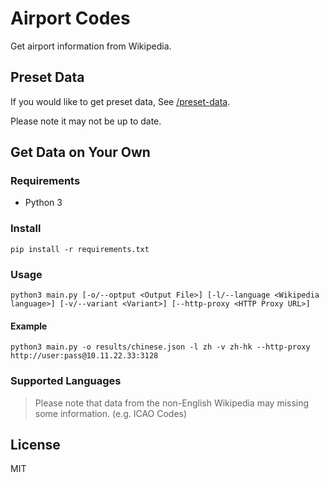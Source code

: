 # Airport Codes

Get airport information from Wikipedia.

## Preset Data

If you would like to get preset data, See [/preset-data](/preset-data).

Please note it may not be up to date.

## Get Data on Your Own

### Requirements

* Python 3

### Install

```
pip install -r requirements.txt
```

### Usage

```
python3 main.py [-o/--optput <Output File>] [-l/--language <Wikipedia language>] [-v/--variant <Variant>] [--http-proxy <HTTP Proxy URL>]
```

#### Example

```
python3 main.py -o results/chinese.json -l zh -v zh-hk --http-proxy http://user:pass@10.11.22.33:3128
```

### Supported Languages

> Please note that data from the non-English Wikipedia may missing some information. (e.g. ICAO Codes)

## License

MIT
